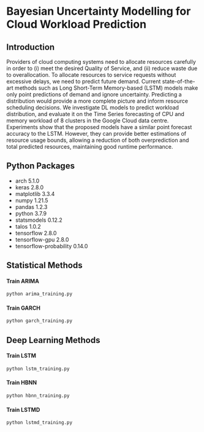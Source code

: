 # Bayesian Uncertainty Modelling for Cloud Workload Prediction

## Introduction

Providers of cloud computing systems need to allocate resources carefully in order to (i) meet the desired Quality of Service, and (ii) reduce waste due to overallocation. To allocate resources to service requests without excessive delays, we need to predict future demand. Current state-of-the-art methods such as Long Short-Term Memory-based (LSTM) models make only point predictions of demand and ignore uncertainty. Predicting a distribution would provide a more complete picture and inform resource scheduling decisions. We investigate DL models to predict workload distribution, and evaluate it on the Time Series forecasting of CPU and memory workload of 8 clusters in the Google Cloud data centre. Experiments show that the proposed models have a similar point forecast accuracy to the LSTM. However, they can provide better estimations of resource usage bounds, allowing a reduction of both overprediction and total predicted resources, maintaining good runtime performance.

## Python Packages
* arch                      5.1.0
* keras                     2.8.0
* matplotlib                3.3.4
* numpy                     1.21.5
* pandas                    1.2.3
* python                    3.7.9
* statsmodels               0.12.2
* talos                     1.0.2 
* tensorflow                2.8.0
* tensorflow-gpu            2.8.0
* tensorflow-probability    0.14.0


## Statistical Methods

#### Train ARIMA

```bash
python arima_training.py
```

#### Train GARCH

```bash
python garch_training.py
```

## Deep Learning Methods

#### Train LSTM

```bash
python lstm_training.py
```

#### Train HBNN

```bash
python hbnn_training.py
```

#### Train LSTMD

```bash
python lstmd_training.py
```

